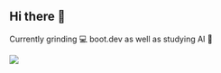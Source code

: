 ## Hi there 👋

Currently grinding 💻 boot.dev as well as studying AI 🤖
<p align="left">
  <img src="https://api.boot.dev/v1/users/public/703e1591-ba22-4579-926d-6918386287cb/thumbnail" >
</p>
